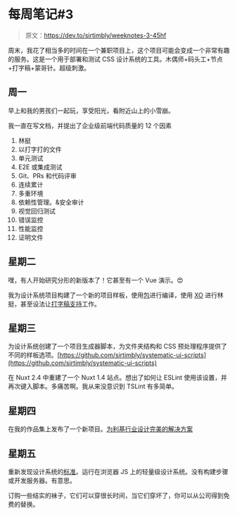 # 每周笔记#3

> 原文：<https://dev.to/sirtimbly/weeknotes-3-45hf>

周末，我花了相当多的时间在一个兼职项目上，这个项目可能会变成一个非常有趣的服务。这是一个用于部署和测试 CSS 设计系统的工具。木偶师+码头工+节点+打字稿+蒙哥针。超级刺激。

## 周一

早上和我的男孩们一起玩，享受阳光，看附近山上的小雪崩。

我一直在写文档，并提出了企业级前端代码质量的 12 个因素

1.  林挺
2.  以打字打的文件
3.  单元测试
4.  E2E 或集成测试
5.  Git、PRs 和代码评审
6.  连续累计
7.  多重环境
8.  依赖性管理。&安全审计
9.  视觉回归测试
10.  错误监控
11.  性能监控
12.  证明文件

## 星期二

嘿，有人开始研究分形的新版本了！它甚至有一个 Vue 演示。😍

我为设计系统项目构建了一个新的项目样板，使用[包](https://parceljs.org/)进行编译，使用 [XO](https://github.com/xojs/xo) 进行林挺，甚至设法让[打字稿支持](https://github.com/xojs/eslint-config-xo-typescript)工作。

## 星期三

为设计系统创建了一个项目生成器脚本，为文件夹结构和 CSS 预处理程序提供了不同的样板选项。[https://github.com/sirtimbly/systematic-ui-scripts](https://github.com/sirtimbly/systematic-ui-scripts)

在 Nuxt 2.4 中重建了一个 Nuxt 1.4 站点。想出了如何让 ESLint 使用该设置，并再次键入脚本。多痛苦啊。我从来没意识到 TSLint 有多简单。

## 星期四

在我的作品集上发布了一个新项目。[为利基行业设计完美的解决方案](https://www.behance.net/gallery/76934425/Complex-Industry-Management-Application-Design)

## 星期五

重新发现设计系统的[标准](http://astrum.nodividestudio.com/)。运行在浏览器 JS 上的轻量级设计系统。没有构建步骤或开发服务器。有意思。

订购一些结实的袜子，它们可以穿很长时间，当它们穿坏了，你可以从公司得到免费的替换。